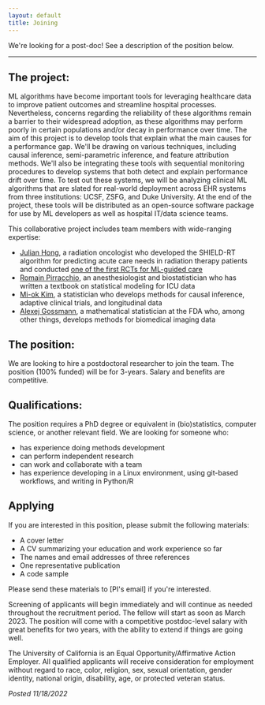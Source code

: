 ```yaml
---
layout: default
title: Joining
---
```


We're looking for a post-doc! See a description of the position below.

-------

## The project:
ML algorithms have become important tools for leveraging healthcare data to improve patient outcomes and streamline hospital processes.
Nevertheless, concerns regarding the reliability of these algorithms remain a barrier to their widespread adoption, as these algorithms may perform poorly in certain populations and/or decay in performance over time.
The aim of this project is to develop tools that explain what the main causes for a performance gap.
We'll be drawing on various techniques, including causal inference, semi-parametric inference, and feature attribution methods.
We'll also be integrating these tools with sequential monitoring procedures to develop systems that both detect and explain performance drift over time.
To test out these systems, we will be analyzing clinical ML algorithms that are slated for real-world deployment across EHR systems from three institutions: UCSF, ZSFG, and Duke University.
At the end of the project, these tools will be distributed as an open-source software package for use by ML developers as well as hospital IT/data science teams.

This collaborative project includes team members with wide-ranging expertise:
* [Julian Hong](https://honglab.ucsf.edu/), a radiation oncologist who developed the SHIELD-RT algorithm for predicting acute care needs in radiation therapy patients and conducted [one of the first RCTs for ML-guided care](https://ascopubs.org/doi/full/10.1200/JCO.20.01688)
* [Romain Pirracchio](https://www.romainpirracchio.org/), an anesthesiologist and biostatistician who has written a textbook on statistical modeling for ICU data
* [Mi-ok Kim](https://profiles.ucsf.edu/mi-ok.kim), a statistician who develops methods for causal inference, adaptive clinical trials, and longitudinal data
* [Alexej Gossmann](https://www.alexejgossmann.com/), a mathematical statistician at the FDA who, among other things, develops methods for  biomedical imaging data

## The position:
We are looking to hire a postdoctoral researcher to join the team.
The position (100% funded) will be for 3-years.
Salary and benefits are competitive.

## Qualifications:
The position requires a PhD degree or equivalent in (bio)statistics, computer science, or another relevant field.
We are looking for someone who:
* has experience doing methods development
* can perform independent research
* can work and collaborate with a team
* has experience developing in a Linux environment, using git-based workflows, and writing in Python/R

## Applying
If you are interested in this position, please submit the following materials:
* A cover letter
* A CV summarizing your education and work experience so far
* The names and email addresses of three references
* One representative publication
* A code sample


Please send these materials to [PI's email] if you're interested.

Screening of applicants will begin immediately and will continue as needed throughout the recruitment period. The fellow will start as soon as March 2023.
The position will come with a competitive postdoc-level salary with great benefits for two years, with the ability to extend if things are going well.

The University of California is an Equal Opportunity/Affirmative Action Employer. All qualified applicants will receive consideration for employment without regard to race, color, religion, sex, sexual orientation, gender identity, national origin, disability, age, or protected veteran status.

*Posted 11/18/2022*

